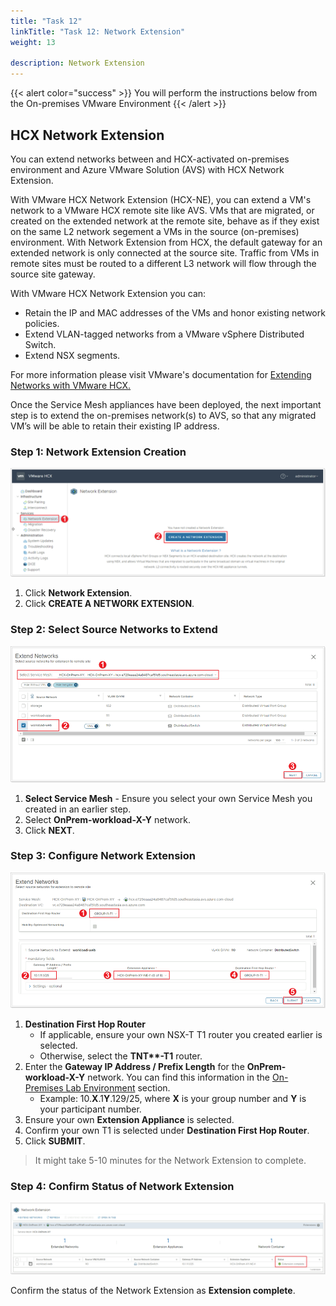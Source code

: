 ```yaml
---
title: "Task 12"
linkTitle: "Task 12: Network Extension"
weight: 13

description: Network Extension
---
```


{{< alert color="success" >}}
You will perform the instructions below from the On-premises VMware Environment
{{< /alert >}}

## **HCX Network Extension**

You can extend networks between and HCX-activated on-premises environment and Azure VMware Solution (AVS) with HCX Network Extension.

With VMware HCX Network Extension (HCX-NE), you can extend a VM's network to a VMware HCX remote site like AVS. VMs that are migrated, or created on the extended network at the remote site, behave as if they exist on the same L2 network segement a VMs in the source (on-premises) environment. With Network Extension from HCX, the default gateway for an extended network is only connected at the source site. Traffic from VMs in remote sites must be routed to a different L3 network will flow through the source site gateway.

With VMware HCX Network Extension you can:

- Retain the IP and MAC addresses of the VMs and honor existing network policies.
- Extend VLAN-tagged networks from a VMware vSphere Distributed Switch.
- Extend NSX segments.

For more information please visit VMware's documentation for [Extending Networks with VMware HCX.](https://docs.vmware.com/en/VMware-HCX/4.3/hcx-user-guide/GUID-DD9C3316-D01C-4088-B3EA-84ADB9FED573.html)

Once the Service Mesh appliances have been deployed, the next important step is to extend the on-premises network(s) to AVS, so that any migrated VM’s will be able to retain their existing IP address.

### Step 1: Network Extension Creation

![Start Network Extension creation wizard](Mod2Task12Pic1.png)

1. Click **Network Extension**.
2. Click **CREATE A NETWORK EXTENSION**.

### Step 2: Select Source Networks to Extend

![Select Source Networks to Extend](Mod2Task12Pic2.png)

1. **Select Service Mesh** - Ensure you select your own Service Mesh you created in an earlier step.
2. Select **OnPrem-workload-X-Y** network.
3. Click **NEXT**.

### Step 3: Configure Network Extension

![Configure Network Extension settings](Mod2Task12Pic3.png)

1. **Destination First Hop Router**
    * If applicable, ensure your own NSX-T T1 router you created earlier is selected.
    * Otherwise, select the **TNT\*\*-T1** router.
2. Enter the **Gateway IP Address / Prefix Length** for the **OnPrem-workload-X-Y** network. You can find this information in the [On-Premises Lab Environment](../../#on-premises-vmware-lab-environment) section.
    * Example: 10.**X**.1**Y**.129/25, where **X** is your group number and **Y** is your participant number.
3. Ensure your own **Extension Appliance** is selected.
4. Confirm your own T1 is selected under **Destination First Hop Router**.
5. Click **SUBMIT**.

> It might take 5-10 minutes for the Network Extension to complete.

### Step 4: Confirm Status of Network Extension

![Confirm Status of Network Extension](Mod2Task12Pic4.png)

Confirm the status of the Network Extension as **Extension complete**.
